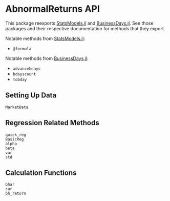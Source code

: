 
# AbnormalReturns API

This package reexports [StatsModels.jl](https://raw.githubusercontent.com/JuliaStats/StatsModels.jl) and [BusinessDays.jl](https://github.com/JuliaFinance/BusinessDays.jl). See those packages and their respective documentation for methods that they export.

Notable methods from [StatsModels.jl](https://raw.githubusercontent.com/JuliaStats/StatsModels.jl):
- `@formula`

Notable methods from [BusinessDays.jl](https://github.com/JuliaFinance/BusinessDays.jl):
- `advancebdays`
- `bdayscount`
- `tobday`

## Setting Up Data

```@docs
MarketData
```

## Regression Related Methods

```@docs
quick_reg
BasicReg
alpha
beta
var
std
```

## Calculation Functions

```@docs
bhar
car
bh_return
```